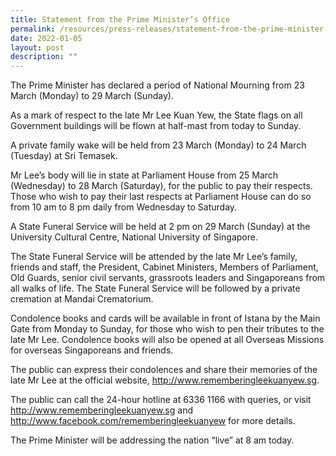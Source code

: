```yaml
---
title: Statement from the Prime Minister’s Office
permalink: /resources/press-releases/statement-from-the-prime-minister-office/
date: 2022-01-05
layout: post
description: ""
---
```

The Prime Minister has declared a period of National Mourning from 23
March (Monday) to 29 March (Sunday).

As a mark of respect to the late Mr Lee Kuan Yew, the State flags on all Government buildings will be flown at half-mast from today to Sunday.

A private family wake will be held from 23 March (Monday) to 24 March (Tuesday) at Sri Temasek.

Mr Lee’s body will lie in state at Parliament House from 25 March (Wednesday) to 28 March (Saturday), for the public to pay their respects. Those who wish to pay their last respects at Parliament House can do so from 10 am to 8 pm daily from Wednesday to Saturday.

A State Funeral Service will be held at 2 pm on 29 March (Sunday) at the University Cultural Centre, National University of Singapore.

The State Funeral Service will be attended by the late Mr Lee’s family, friends and staff, the President, Cabinet Ministers, Members of Parliament, Old Guards, senior civil servants, grassroots leaders and Singaporeans from all walks of life. The State Funeral Service will be followed by a private cremation at Mandai Crematorium.

Condolence books and cards will be available in front of Istana by the Main Gate from Monday to Sunday, for those who wish to pen their tributes to the late Mr Lee. Condolence books will also be opened at all Overseas Missions for overseas Singaporeans and friends.

The public can express their condolences and share their memories of the late Mr Lee at the official website, http://www.rememberingleekuanyew.sg.

The public can call the 24-hour hotline at 6336 1166 with queries, or visit http://www.rememberingleekuanyew.sg and http://www.facebook.com/rememberingleekuanyew for more details.

The Prime Minister will be addressing the nation “live” at 8 am today.